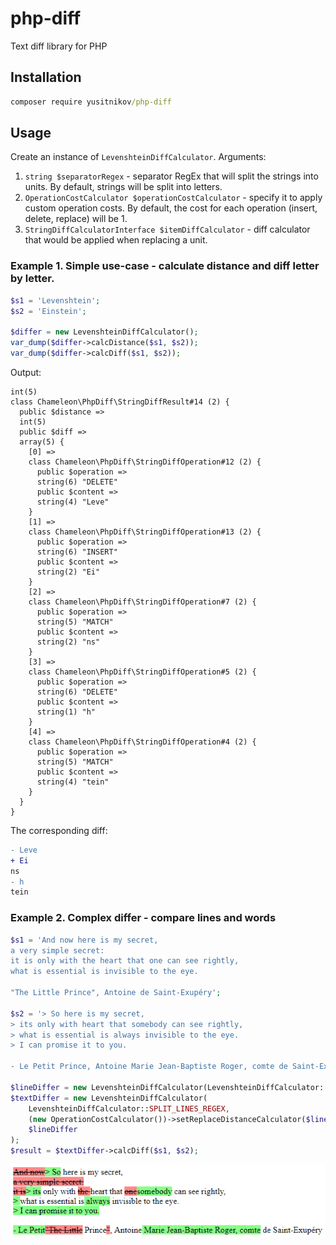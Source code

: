# php-diff
Text diff library for PHP

## Installation
```cmd
composer require yusitnikov/php-diff
```

## Usage
Create an instance of `LevenshteinDiffCalculator`. Arguments:
1. `string $separatorRegex` - separator RegEx that will split the strings into units.
   By default, strings will be split into letters.
2. `OperationCostCalculator $operationCostCalculator` - specify it to apply custom operation costs.
   By default, the cost for each operation (insert, delete, replace) will be 1.
3. `StringDiffCalculatorInterface $itemDiffCalculator` - diff calculator that would be applied when replacing a unit.

### Example 1. Simple use-case - calculate distance and diff letter by letter.
```php
$s1 = 'Levenshtein';
$s2 = 'Einstein';

$differ = new LevenshteinDiffCalculator();
var_dump($differ->calcDistance($s1, $s2));
var_dump($differ->calcDiff($s1, $s2));
```

Output:
```
int(5)
class Chameleon\PhpDiff\StringDiffResult#14 (2) {
  public $distance =>
  int(5)
  public $diff =>
  array(5) {
    [0] =>
    class Chameleon\PhpDiff\StringDiffOperation#12 (2) {
      public $operation =>
      string(6) "DELETE"
      public $content =>
      string(4) "Leve"
    }
    [1] =>
    class Chameleon\PhpDiff\StringDiffOperation#13 (2) {
      public $operation =>
      string(6) "INSERT"
      public $content =>
      string(2) "Ei"
    }
    [2] =>
    class Chameleon\PhpDiff\StringDiffOperation#7 (2) {
      public $operation =>
      string(5) "MATCH"
      public $content =>
      string(2) "ns"
    }
    [3] =>
    class Chameleon\PhpDiff\StringDiffOperation#5 (2) {
      public $operation =>
      string(6) "DELETE"
      public $content =>
      string(1) "h"
    }
    [4] =>
    class Chameleon\PhpDiff\StringDiffOperation#4 (2) {
      public $operation =>
      string(5) "MATCH"
      public $content =>
      string(4) "tein"
    }
  }
}
```

The corresponding diff:
```diff
- Leve
+ Ei
ns
- h
tein
```

### Example 2. Complex differ - compare lines and words

```php
$s1 = 'And now here is my secret,
a very simple secret:
it is only with the heart that one can see rightly,
what is essential is invisible to the eye.

"The Little Prince", Antoine de Saint-Exupéry';

$s2 = '> So here is my secret,
> its only with heart that somebody can see rightly,
> what is essential is always invisible to the eye.
> I can promise it to you.

- Le Petit Prince, Antoine Marie Jean-Baptiste Roger, comte de Saint-Exupéry';

$lineDiffer = new LevenshteinDiffCalculator(LevenshteinDiffCalculator::SPLIT_WORDS_REGEX);
$textDiffer = new LevenshteinDiffCalculator(
    LevenshteinDiffCalculator::SPLIT_LINES_REGEX,
    (new OperationCostCalculator())->setReplaceDistanceCalculator($lineDiffer),
    $lineDiffer
);
$result = $textDiffer->calcDiff($s1, $s2);
```

![Diff](README-screenshot.png)
